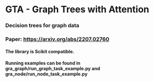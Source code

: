 # GTA - Graph Trees with Attention
### Decision trees for graph data
### Paper: https://arxiv.org/abs/2207.02760

#### The library is Scikit compatible.
#### Running examples can be found in gra_graph/run_graph_task_example.py and gra_node/run_node_task_example.py
